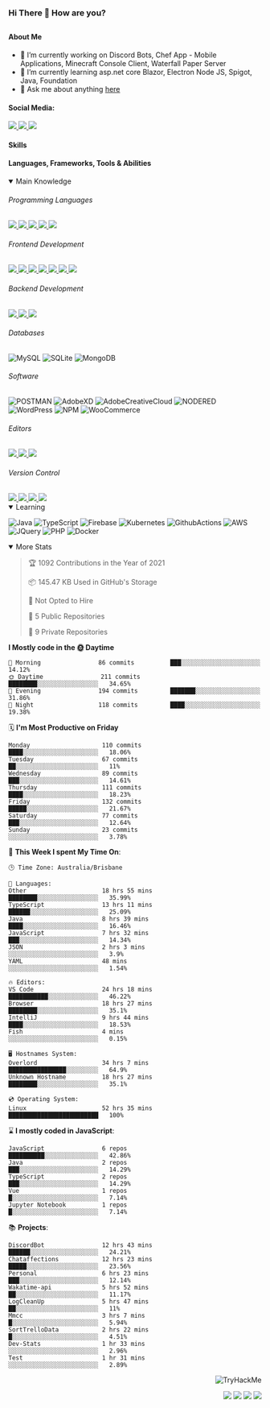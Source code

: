 ### Hi There 👋 How are you?

## <h4>About Me</h4>

- 🔭 I’m currently working on Discord Bots, Chef App - Mobile Applications, Minecraft Console Client, Waterfall Paper Server
- 🌱 I’m currently learning asp.net core Blazor, Electron Node JS, Spigot, Java, Foundation
- 💬 Ask me about anything [here](https://github.com/nick22985/nick22985/issues)

<h4>Social Media:</h4>

<a href="https://discordapp.com/users/221602145462386688">
	<img src="https://img.shields.io/badge/Discord-5865F2.svg?&style=for-the-badge&logo=Discord&logoColor=white"/>
</a>
<a href="https://www.youtube.com/channel/UChZvyaTJSq0PweGmTpjPjRw">
	<img src="https://img.shields.io/badge/YouTube-FF0000.svg?&style=for-the-badge&logo=YouTube&logoColor=white"/>
</a>
<a href="https://twitter.com/nick22985">
	<img src="https://img.shields.io/badge/Twitter-1DA1F2.svg?&style=for-the-badge&logo=Twitter&logoColor=white"/>
</a>

<h4>Skills</h4>
<h4>Languages, Frameworks, Tools & Abilities </h4>
<details open="true">
<summary>Main Knowledge</summary>

<h6>Programming Languages</h6>
<a href="">
	<img src="https://img.shields.io/badge/JavaScript-323330.svg?&style=flat-square&logo=javascript&logoColor=%23F7DF1E"/>
</a>
<a href="">
	<img src="https://img.shields.io/badge/PYTHON-3776AB.svg?&style=flat-square&logo=python&logoColor=white"/>
</a>
<a href="">
	<img src="https://img.shields.io/badge/C-3776AB.svg?&style=flat-square&logo=C&logoColor=white"/>
</a>
<a href="">
	<img src="https://img.shields.io/badge/C%23-239120.svg?&style=flat-square&logo=C-Sharp&logoColor=white"/>
</a>
<a href="">
	<img src="https://img.shields.io/badge/.Net-512BD4.svg?&style=flat-square&logo=.NET&logoColor=white"/>
</a>

<h6> Frontend Development </h6>
<a href="">
	<img src="https://img.shields.io/badge/React-61DAFB?style=flat-square&logo=react&logoColor=white"/>
</a>
<a href="">
	<img src="https://img.shields.io/badge/Vue.js-4FC08D?style=flat-square&logo=Vue.js&logoColor=white"/>
</a>
<a href="">
	<img src="https://img.shields.io/badge/vuetify-1867C0?style=flat-square&logo=vuetify"/>
</a>
<a href="">
	<img src="https://img.shields.io/badge/bootstrap-7952B3?style=flat-square&logo=bootstrap&logoColor=white"/>
</a>
<a href="">
	<img src="https://img.shields.io/badge/CSS3-%231572B6.svg?&style=flat-square&logo=css3&logoColor=white"/>
</a>
<a href="">
	<img src="https://img.shields.io/badge/HTML5-E34F26.svg?&style=flat-square&logo=html5&logoColor=white"/>
</a>
<a href="">
	<img src="https://img.shields.io/badge/Blazor-512BD4.svg?&style=flat-square&logo=Blazor&logoColor=white"/>
</a>

<h6> Backend Development </h6>
<a href="">
	<img src="https://img.shields.io/badge/NODEJS-339933.svg?&style=flat-square&logo=node.js&logoColor=white"/>
</a>
<a href="">
	<img src="https://img.shields.io/badge/NGINX-269539.svg?&style=flat-square&logo=nginx&logoColor=white"/>
</a>
<a href="">
	<img src="https://img.shields.io/badge/GRAPHQL-E10098.svg?&style=flat-square&logo=graphql&logoColor=white"/>
</a>

<h6> Databases </h6>

![MySQL](https://img.shields.io/badge/MySQL-4479A1.svg?&style=flat-square&logo=mysql&logoColor=white)
![SQLite](https://img.shields.io/badge/SQLite-003B57.svg?&style=flat-square&logo=sqlite&logoColor=white)
![MongoDB](https://img.shields.io/badge/MONGODB-47A248.svg?&style=flat-square&logo=mongodb&logoColor=white)

<h6>Software</h6>

![POSTMAN](https://img.shields.io/badge/Postman-FF6C37.svg?&style=flat-square&logo=postman&logoColor=white)
![AdobeXD](https://img.shields.io/badge/Adobe%20XD-FF61F6.svg?&style=flat-square&logo=Adobe-XD&logoColor=black)
![AdobeCreativeCloud](https://img.shields.io/badge/Adobe%20Creative%20Cloud-DA1F26.svg?&style=flat-square&logo=Adobe-Creative-Cloud&logoColor=white)
![NODERED](https://img.shields.io/badge/node%20red-8F0000.svg?&style=flat-square&logo=node-red&logoColor=white)
![WordPress](https://img.shields.io/badge/Wordpress-21759B.svg?&style=flat-square&logo=wordpress&logoColor=white)
![NPM](https://img.shields.io/badge/npm-CB3837.svg?&style=flat-square&logo=npm&logoColor=white)
![WooCommerce](https://img.shields.io/badge/WooCommerce-96588A.svg?&style=flat-square&logo=WooCommerce&logoColor=white)

<h6> Editors </h6>
<a href="">
	<img src="https://img.shields.io/badge/VSCODE-007ACC.svg?&style=flat-square&logo=visual-studio-code"/>
</a>
<a href="">
	<img src="https://img.shields.io/badge/Visual%20Studio-5C2D91.svg?&style=flat-square&logo=visual-studio"/>
</a>
<a href="">
	<img src="https://img.shields.io/badge/INTELLIJ-000000.svg?&style=flat-square&logo=intellij-idea"/>
</a>

<h6>Version Control</h6>
<a href="">
	<img src="https://img.shields.io/badge/GITHUB-%23121011.svg?&style=flat-square&logo=github&logoColor=white"/>
</a>
<a href="">
	<img src="https://img.shields.io/badge/GITLAB-%23181717.svg?&style=flat-square&logo=gitlab&logoColor=white"/>
</a>
<a href="">
	<img src="https://img.shields.io/badge/GIT-%23F05033.svg?&style=flat-square&logo=git&logoColor=white"/>
</a>
<a href="">
	<img src="https://img.shields.io/badge/-BitBucket-darkblue?style=flat-square&logo=bitbucket"/>
</a>

<!-- <br><br><br><br>

![MicrosoftAzure](https://img.shields.io/badge/Microsoft%20Azure-232F7E?style=flat-square&logo=microsoft-azure)
![GoogleCloud](https://img.shields.io/badge/Google%20Cloud-black?style=flat-square&logo=google-cloud)
![DigitalOcean](https://img.shields.io/badge/-Digital%20Ocean-darkblue?style=flat-square&logo=digitalocean)
![Heroku](https://img.shields.io/badge/-Heroku-430098?style=flat-square&logo=heroku)
![RaspberryPi](https://img.shields.io/badge/-Raspberry%20Pi-C51A4A?style=flat-square&logo=Raspberry-Pi)
![LINUX](https://img.shields.io/badge/LINUX-FCC624?style=flat-square-square&logo=linux&logoColor=black) -->

</details>
<details open="true">
<summary>Learning</summary>

![Java](https://img.shields.io/badge/JAVA-007396.svg?&style=flat-square&logo=java&logoColor=white)
![TypeScript](https://img.shields.io/badge/TYPESCRIPT-%23007ACC.svg?&style=flat-square&logo=typescript&logoColor=white)
![Firebase](https://img.shields.io/badge/FIREBASE-FFCA28.svg?&style=flat-square&logo=firebase&logoColor=black)
![Kubernetes](https://img.shields.io/badge/KUBERNETES-326CE5.svg?&style=flat-square&logo=kubernetes&logoColor=white)
![GithubActions](https://img.shields.io/badge/GITHUB%20ACTIONS-2088FF.svg?&style=flat-square&logo=github-actions&logoColor=white)
![AWS](https://img.shields.io/badge/AMAZON%20AWS-232F3E.svg?&style=flat-square&logo=amazon-aws&logoColor=white)
![JQuery](https://img.shields.io/badge/JQUERY-0769AD.svg?&style=flat-square&logo=jquery&logoColor=white)
![PHP](https://img.shields.io/badge/PHP-777BB4.svg?&style=flat-square&logo=php&logoColor=white)
![Docker](https://img.shields.io/badge/DOCKER-2496ED.svg?&style=flat-square&logo=docker&logoColor=white)

<!--webpack-->
<!--babel-->
<!--Express-->
<!--NextJS-->
<!--ReactNative-->
<!-- AI/ML -->
<!-- Tensorflow -->
<!-- Reddis -->
<!-- Cassendra -->
<!-- sqlLite -->
<!-- d3js -->
<!-- chartjs -->

<!-- 		Devops -->
<!-- docker -->
<!-- gcp -->
<!-- kubernetes -->
<!-- bash -->
<!-- azure -->

<!-- 			Backend as a serveice -->
<!-- firebase -->

<!-- 			Frameworks -->
<!-- dotnet -->
<!-- electron -->

<!-- 			Testing -->
<!-- Cypress -->
<!-- jest -->
<!-- mocha -->

</details>

<details open="false">
<summary>More Stats</summary>

<!--START_SECTION:devStats-->

> 🏆 1092 Contributions in the Year of 2021
>
> 📦 145.47 KB Used in GitHub's Storage
>
> 🚫 Not Opted to Hire
>
> 📖 5 Public Repositories
>
> 🔐 9 Private Repositories

**I Mostly code in the 🌞 Daytime**

```text
🌅 Morning                86 commits          ███░░░░░░░░░░░░░░░░░░░░░░   14.12%
🌞 Daytime                211 commits         ████████░░░░░░░░░░░░░░░░░   34.65%
🌆 Evening                194 commits         ███████░░░░░░░░░░░░░░░░░░   31.86%
🌙 Night                  118 commits         ████░░░░░░░░░░░░░░░░░░░░░   19.38%
```

🗓️ **I'm Most Productive on Friday**

```text
Monday                    110 commits         ████░░░░░░░░░░░░░░░░░░░░░   18.06%
Tuesday                   67 commits          ██░░░░░░░░░░░░░░░░░░░░░░░   11%
Wednesday                 89 commits          ███░░░░░░░░░░░░░░░░░░░░░░   14.61%
Thursday                  111 commits         ████░░░░░░░░░░░░░░░░░░░░░   18.23%
Friday                    132 commits         █████░░░░░░░░░░░░░░░░░░░░   21.67%
Saturday                  77 commits          ███░░░░░░░░░░░░░░░░░░░░░░   12.64%
Sunday                    23 commits          ░░░░░░░░░░░░░░░░░░░░░░░░░   3.78%
```

🚀 **This Week I spent My Time On**:

```text
🕒 Time Zone: Australia/Brisbane

💬 Languages:
Other                     18 hrs 55 mins      ████████░░░░░░░░░░░░░░░░░   35.99%
TypeScript                13 hrs 11 mins      ██████░░░░░░░░░░░░░░░░░░░   25.09%
Java                      8 hrs 39 mins       ████░░░░░░░░░░░░░░░░░░░░░   16.46%
JavaScript                7 hrs 32 mins       ███░░░░░░░░░░░░░░░░░░░░░░   14.34%
JSON                      2 hrs 3 mins        ░░░░░░░░░░░░░░░░░░░░░░░░░   3.9%
YAML                      48 mins             ░░░░░░░░░░░░░░░░░░░░░░░░░   1.54%

🔥 Editors:
VS Code                   24 hrs 18 mins      ███████████░░░░░░░░░░░░░░   46.22%
Browser                   18 hrs 27 mins      ████████░░░░░░░░░░░░░░░░░   35.1%
IntelliJ                  9 hrs 44 mins       ████░░░░░░░░░░░░░░░░░░░░░   18.53%
Fish                      4 mins              ░░░░░░░░░░░░░░░░░░░░░░░░░   0.15%

🖥️ Hostnames System:
Overlord                  34 hrs 7 mins       ████████████████░░░░░░░░░   64.9%
Unknown Hostname          18 hrs 27 mins      ████████░░░░░░░░░░░░░░░░░   35.1%

💿 Operating System:
Linux                     52 hrs 35 mins      █████████████████████████   100%
```

⌛ **I mostly coded in JavaScript**:

```text
JavaScript                6 repos             ██████████░░░░░░░░░░░░░░░   42.86%
Java                      2 repos             ███░░░░░░░░░░░░░░░░░░░░░░   14.29%
TypeScript                2 repos             ███░░░░░░░░░░░░░░░░░░░░░░   14.29%
Vue                       1 repos             █░░░░░░░░░░░░░░░░░░░░░░░░   7.14%
Jupyter Notebook          1 repos             █░░░░░░░░░░░░░░░░░░░░░░░░   7.14%
```

📚 **Projects**:

```text
DiscordBot                12 hrs 43 mins      ██████░░░░░░░░░░░░░░░░░░░   24.21%
Chataffections            12 hrs 23 mins      █████░░░░░░░░░░░░░░░░░░░░   23.56%
Personal                  6 hrs 23 mins       ███░░░░░░░░░░░░░░░░░░░░░░   12.14%
Wakatime-api              5 hrs 52 mins       ██░░░░░░░░░░░░░░░░░░░░░░░   11.17%
LogCleanUp                5 hrs 47 mins       ██░░░░░░░░░░░░░░░░░░░░░░░   11%
Mmcc                      3 hrs 7 mins        █░░░░░░░░░░░░░░░░░░░░░░░░   5.94%
SortTrelloData            2 hrs 22 mins       █░░░░░░░░░░░░░░░░░░░░░░░░   4.51%
Dev-Stats                 1 hr 33 mins        ░░░░░░░░░░░░░░░░░░░░░░░░░   2.96%
Test                      1 hr 31 mins        ░░░░░░░░░░░░░░░░░░░░░░░░░   2.89%
```

<!--END_SECTION:devStats-->
</details>
<p align="right">
    <img src="https://tryhackme-badges.s3.amazonaws.com/nick22985.png" alt="TryHackMe">
</p>
<p align="right">
    <img src="https://www.codewars.com/users/nick22985/badges/micro"/>
    <img src="https://wakatime.com/badge/user/06ef56ec-e763-432c-a1cc-83e10de5b5a3.svg"/>
    <img src="https://komarev.com/ghpvc/?username=nick22985&style=plastic&label=Views"/>
    <img src="https://badges.pufler.dev/visits/nick22985/nick22985?color=black&logo=github" />
</p>
